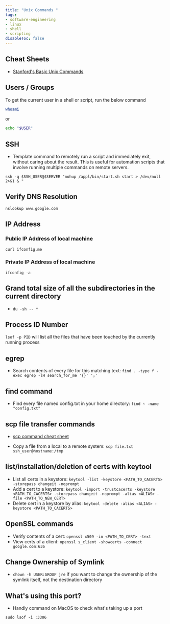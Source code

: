 ```yaml
---
title: "Unix Commands "
tags:
- software-engineering
- linux
- shell
- scripting
disableToc: false
---
```


## Cheat Sheets
- [Stanford's Basic Unix Commands](http://mally.stanford.edu/~sr/computing/basic-unix.html)

## Users / Groups
To get the current user in a shell or script, run the below command
```bash
whoami
```
or
```bash
echo "$USER"
```
## SSH
- Template command to remotely run a script and immediately exit, without caring about the result. This is useful for automation scripts that involve running multiple commands on remote servers.
```
ssh -q $SSH_USER@$SERVER "nohup /appl/bin/start.sh start > /dev/null 2>&1 & "
```

## Verify DNS Resolution
```shell
nslookup www.google.com
```

## IP Address
### Public IP Address of local machine 
```shell
curl ifconfig.me
```

### Private IP Address of local machine
```shell
ifconfig -a
```

## Grand total size of all the subdirectories in the current directory
- `du -sh -- *`

## Process ID Number
`lsof -p PID` will list all the files that have been touched by the currently running process

## egrep
- Search contents of every file for this matching text:
`find . -type f -exec egrep -lH search_for_me '{}' ';'`

## find command
- Find every file named config.txt in your home directory:
`find ~ -name "config.txt"`

## scp file transfer commands
- [scp command cheat sheet](https://linuxize.com/post/how-to-use-scp-command-to-securely-transfer-files/)
* Copy a file from a local to a remote system:
`scp file.txt ssh_user@hostname:/tmp`

## list/installation/deletion of certs with keytool
- List all certs in a keystore: `keytool -list -keystore <PATH_TO_CACERTS> -storepass changeit -noprompt`
- Add a cert to a keystore: `keytool -import -trustcacerts -keystore <PATH_TO_CACERTS> -storepass changeit -noprompt -alias <ALIAS> -file <PATH_TO_NEW_CERT>`
- Delete cert in a keystore by alias: `keytool -delete -alias <ALIAS> -keystore <PATH_TO_CACERTS>`

## OpenSSL commands
- Verify contents of a cert: `openssl x509 -in <PATH_TO_CERT> -text`
- View certs of a client: `openssl s_client -showcerts -connect google.com:636`

## Change Ownership of Symlink
- `chown -h USER:GROUP jre` if you want to change the ownership of the symlink itself, not the destination directory
 
## What's using this port?
- Handly command on MacOS to check what's taking up a port
```
sudo lsof -i :3306
```